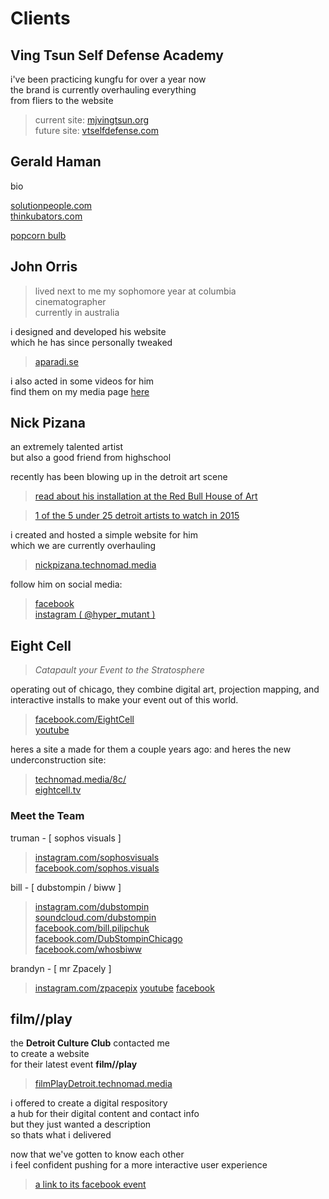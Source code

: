 # Clients


## Ving Tsun Self Defense Academy

i've been practicing kungfu for over a year now  
the brand is currently overhauling everything  
from fliers to the website

> current site: [mjvingtsun.org](https://mjvingtsun.org/)  
> future site: [vtselfdefense.com](https://vtselfdefense.com/)

## Gerald Haman

bio

[solutionpeople.com](https://solutionpeople.com)  
[thinkubators.com](https://thinkubators.com)

[popcorn bulb](/brag/#popcorn-bulb)

## John Orris

> lived next to me my sophomore year at columbia  
> cinematographer  
> currently in australia

i designed and developed his website  
which he has since personally tweaked

> [aparadi.se](http://aparadi.se)

i also acted in some videos for him  
find them on my media page [here](/brag/#john-orris-originals)

## Nick Pizana

an extremely talented artist  
but also a good friend from highschool

recently has been blowing up in the detroit art scene

> [read about his installation at the Red Bull House of Art](https://www.redbull.com/us/en/stories/1331690125340/nick-pizana-at-red-bull-house-of-art)

> [1 of the 5 under 25 detroit artists to watch in 2015](https://www.examiner.com/list/5-detroit-artists-25-or-under-to-watch-2015)

i created and hosted a simple website for him  
which we are currently overhauling

> [nickpizana.technomad.media](https://nickpizana.technomad.media)

follow him on social media:

> [facebook](https://www.facebook.com/nickypistheman)  
> [instagram ( @hyper_mutant )](https://instagram.com/hyper_mutant.html)

## Eight Cell

> _Catapault your Event to the Stratosphere_

operating out of chicago, they combine digital art, projection mapping, and interactive installs to make your event out of this world.

> [facebook.com/EightCell](https://www.facebook.com/EightCell)  
> [youtube](https://www.youtube.com/channel/UC4GsWU1uZAa5e3G1owi9K1g)

heres a site a made for them a couple years ago:
and heres the new underconstruction site:

> [technomad.media/8c/](https://technomad.media/8c/)  
> [eightcell.tv](https://eightcell.tv)

### Meet the Team

truman - [ sophos visuals ]

> [instagram.com/sophosvisuals](https://instagram.com/sophosvisuals/)  
> [facebook.com/sophos.visuals](https://www.facebook.com/sophos.visuals)

bill - [ dubstompin / biww ]

> [instagram.com/dubstompin](https://instagram.com/dubstompin.html)  
> [soundcloud.com/dubstompin](https://soundcloud.com/dubstompin)  
> [facebook.com/bill.pilipchuk](https://www.facebook.com/bill.pilipchuk)  
> [facebook.com/DubStompinChicago](https://www.facebook.com/DubStompinChicago)  
> [facebook.com/whosbiww](https://www.facebook.com/whosbiww)

brandyn - [ mr Zpacely ]

> [instagram.com/zpacepix](https://instagram.com/zpacepix/)
> [youtube](https://www.youtube.com/channel/UCdE8MPlhBRh1po3FbHFag8A)
> [facebook](https://www.facebook.com/brandyn.micheal)

## film//play

the **Detroit Culture Club** contacted me  
to create a website  
for their latest event **film//play**

> [filmPlayDetroit.technomad.media](https://filmplaydetroit.technomad.media/)

i offered to create a digital respository  
a hub for their digital content and contact info  
but they just wanted a description  
so thats what i delivered

now that we've gotten to know each other  
i feel confident pushing for a more interactive user experience

> [a link to its facebook event](https://www.facebook.com/events/297322957126819)

